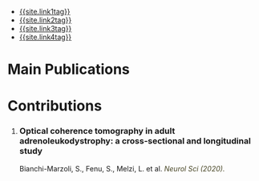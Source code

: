 <nav class="nav1">
  <ul class="list  list--nav">
    <li class="fir" >
        <a href="{{site.link1url}}">{{site.link1tag}}</a>
      </li>
      <li class="active" >
        <a href="{{site.link2url}}">{{site.link2tag}}</a>
      </li>
      <li class="pr">
        <a href="{{site.link3url}}">{{site.link3tag}}</a>
      </li>
      <li class="pr">
        <a  href="{{site.link4url}}">{{site.link4tag}}</a>
      </li>
  </ul>
 </nav> 
 
 <h1> Main Publications </h1>
 
 <h1> Contributions </h1>
 
 1. <h3 href="https://link.springer.com/article/10.1007/s10072-020-04576-2">Optical coherence tomography in adult adrenoleukodystrophy: a cross-sectional and longitudinal study</h3>

    <p> Bianchi-Marzoli, S., Fenu, S., Melzi, L. et al. <em style="color:#474524"> Neurol Sci (2020). </em></p>
    
    
 
 
 
 
